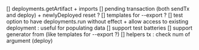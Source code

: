 [] deployments.getArtifact + imports
[] pending transaction (both sendTx and deploy) + newlyDeployed reset ?
[] templates for --export ?
[] test option to have deployments.run without effect + allow access to existing deployment : useful for populating data
[] support test batteries
[] support generator from (like templates for --export ?)
[] helpers tx : check num of argument (deploy)
